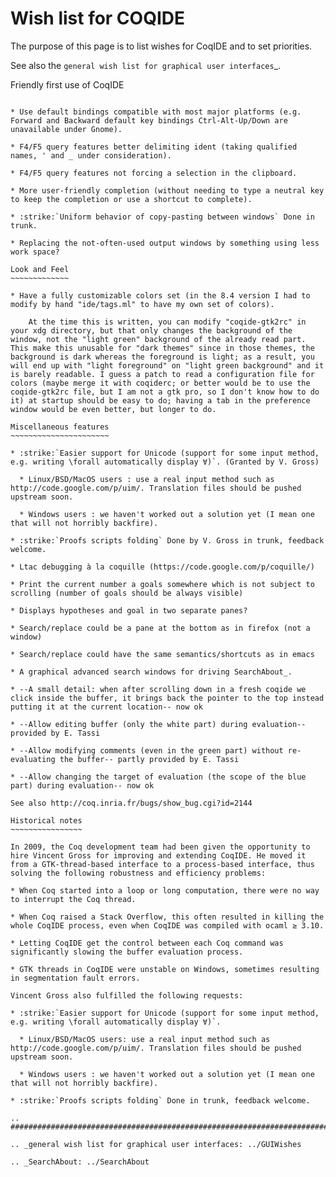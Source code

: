 Wish list for COQIDE
====================

The purpose of this page is to list wishes for CoqIDE and to set priorities.

See also the `general wish list for graphical user interfaces`_.

Friendly first use of CoqIDE
~~~~~~~~~~~~~~~~~~~~~~~~~~~~

* Use default bindings compatible with most major platforms (e.g. Forward and Backward default key bindings Ctrl-Alt-Up/Down are unavailable under Gnome).

* F4/F5 query features better delimiting ident (taking qualified names, ' and _ under consideration).

* F4/F5 query features not forcing a selection in the clipboard.

* More user-friendly completion (without needing to type a neutral key to keep the completion or use a shortcut to complete).

* :strike:`Uniform behavior of copy-pasting between windows` Done in trunk.

* Replacing the not-often-used output windows by something using less work space?

Look and Feel
~~~~~~~~~~~~~

* Have a fully customizable colors set (in the 8.4 version I had to modify by hand "ide/tags.ml" to have my own set of colors).

    At the time this is written, you can modify "coqide-gtk2rc" in your xdg directory, but that only changes the background of the window, not the "light green" background of the already read part. This make this unusable for "dark themes" since in those themes, the background is dark whereas the foreground is light; as a result, you will end up with "light foreground" on "light green background" and it is barely readable. I guess a patch to read a configuration file for colors (maybe merge it with coqiderc; or better would be to use the coqide-gtk2rc file, but I am not a gtk pro, so I don't know how to do it) at startup should be easy to do; having a tab in the preference window would be even better, but longer to do.

Miscellaneous features
~~~~~~~~~~~~~~~~~~~~~~

* :strike:`Easier support for Unicode (support for some input method, e.g. writing \forall automatically display ∀)`. (Granted by V. Gross)

  * Linux/BSD/MacOS users : use a real input method such as http://code.google.com/p/uim/. Translation files should be pushed upstream soon.

  * Windows users : we haven't worked out a solution yet (I mean one that will not horribly backfire).

* :strike:`Proofs scripts folding` Done by V. Gross in trunk, feedback welcome.

* Ltac debugging à la coquille (https://code.google.com/p/coquille/)

* Print the current number a goals somewhere which is not subject to scrolling (number of goals should be always visible)

* Displays hypotheses and goal in two separate panes?

* Search/replace could be a pane at the bottom as in firefox (not a window)

* Search/replace could have the same semantics/shortcuts as in emacs

* A graphical advanced search windows for driving SearchAbout_.

* --A small detail: when after scrolling down in a fresh coqide we click inside the buffer, it brings back the pointer to the top instead putting it at the current location-- now ok

* --Allow editing buffer (only the white part) during evaluation-- provided by E. Tassi

* --Allow modifying comments (even in the green part) without re-evaluating the buffer-- partly provided by E. Tassi

* --Allow changing the target of evaluation (the scope of the blue part) during evaluation-- now ok

See also http://coq.inria.fr/bugs/show_bug.cgi?id=2144

Historical notes
~~~~~~~~~~~~~~~~

In 2009, the Coq development team had been given the opportunity to hire Vincent Gross for improving and extending CoqIDE. He moved it from a GTK-thread-based interface to a process-based interface, thus solving the following robustness and efficiency problems:

* When Coq started into a loop or long computation, there were no way to interrupt the Coq thread.

* When Coq raised a Stack Overflow, this often resulted in killing the whole CoqIDE process, even when CoqIDE was compiled with ocaml ≥ 3.10.

* Letting CoqIDE get the control between each Coq command was significantly slowing the buffer evaluation process.

* GTK threads in CoqIDE were unstable on Windows, sometimes resulting in segmentation fault errors.

Vincent Gross also fulfilled the following requests:

* :strike:`Easier support for Unicode (support for some input method, e.g. writing \forall automatically display ∀)`.

  * Linux/BSD/MacOS users: use a real input method such as http://code.google.com/p/uim/. Translation files should be pushed upstream soon.

  * Windows users : we haven't worked out a solution yet (I mean one that will not horribly backfire).

* :strike:`Proofs scripts folding` Done in trunk, feedback welcome.

.. ############################################################################

.. _general wish list for graphical user interfaces: ../GUIWishes

.. _SearchAbout: ../SearchAbout

